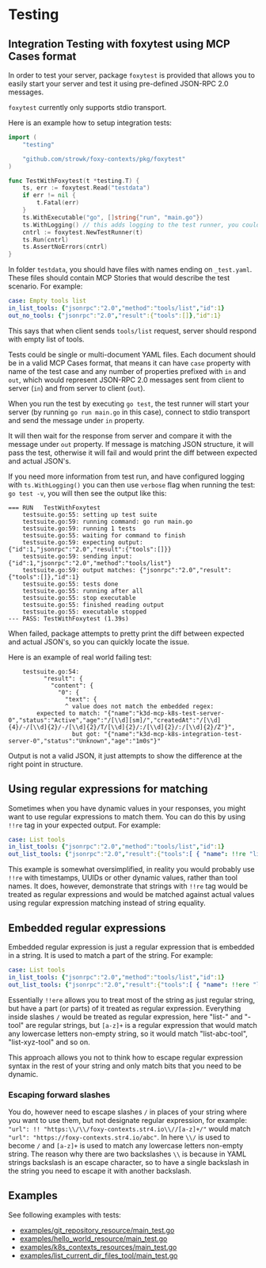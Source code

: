 # Testing

## Integration Testing with foxytest using MCP Cases format

In order to test your server, package `foxytest` is provided that allows you to easily start your server and test it using pre-defined JSON-RPC 2.0 messages.

`foxytest` currently only supports stdio transport.

Here is an example how to setup integration tests:

```go
import (
	"testing"

	"github.com/strowk/foxy-contexts/pkg/foxytest"
)

func TestWithFoxytest(t *testing.T) {
	ts, err := foxytest.Read("testdata")
	if err != nil {
		t.Fatal(err)
	}
	ts.WithExecutable("go", []string{"run", "main.go"})
	ts.WithLogging() // this adds logging to the test runner, you could see it if you run tests with -v flag
	cntrl := foxytest.NewTestRunner(t)
	ts.Run(cntrl)
	ts.AssertNoErrors(cntrl)
}
```

In folder `testdata`, you should have files with names ending on `_test.yaml`. These files should contain MCP Stories that would describe the test scenario. For example:

```yaml
case: Empty tools list
in_list_tools: {"jsonrpc":"2.0","method":"tools/list","id":1}
out_no_tools: {"jsonrpc":"2.0","result":{"tools":[]},"id":1}
```

This says that when client sends `tools/list` request, server should respond with empty list of tools.

Tests could be single or multi-document YAML files. Each document should be in a valid MCP Cases format, that means it can have `case` property with name of the test case and any number of properties prefixed with `in` and `out`, which would represent JSON-RPC 2.0 messages sent from client to server (`in`) and from server to client (`out`).

When you run the test by executing `go test`, the test runner will start your server (by running `go run main.go` in this case), connect to stdio transport and send the message under `in` property. 

It will then wait for the response from server and compare it with the message under `out` property. If message is matching JSON structure, it will pass the test, otherwise it will fail and would print the diff between expected and actual JSON's.

If you need more information from test run, and have configured logging with `ts.WithLogging()` you can then use `verbose` flag when running the test: `go test -v`, you will then see the output like this:

```
=== RUN   TestWithFoxytest
    testsuite.go:55: setting up test suite
    testsuite.go:59: running command: go run main.go
    testsuite.go:59: running 1 tests
    testsuite.go:55: waiting for command to finish
    testsuite.go:59: expecting output: {"id":1,"jsonrpc":"2.0","result":{"tools":[]}}
    testsuite.go:59: sending input: {"id":1,"jsonrpc":"2.0","method":"tools/list"}
    testsuite.go:59: output matches: {"jsonrpc":"2.0","result":{"tools":[]},"id":1}
    testsuite.go:55: tests done
    testsuite.go:55: running after all
    testsuite.go:55: stop executable
    testsuite.go:55: finished reading output
    testsuite.go:55: executable stopped
--- PASS: TestWithFoxytest (1.39s)
```

When failed, package attempts to pretty print the diff between expected and actual JSON's, so you can quickly locate the issue.

Here is an example of real world failing test:

```
    testsuite.go:54:
          "result": {
            "content": {
              "0": {
                "text": {
                ^ value does not match the embedded regex:
        expected to match: "{"name":"k3d-mcp-k8s-test-server-0","status":"Active","age":"/[\\d][sm]/","createdAt":"/[\\d]{4}/-/[\\d]{2}/-/[\\d]{2}/T/[\\d]{2}/:/[\\d]{2}/:/[\\d]{2}/Z"}",
                  but got: "{"name":"k3d-mcp-k8s-integration-test-server-0","status":"Unknown","age":"1m0s"}"
```

Output is not a valid JSON, it just attempts to show the difference at the right point in structure.


## Using regular expressions for matching

Sometimes when you have dynamic values in your responses, you might want to use regular expressions to match them. You can do this by using `!!re` tag in your expected output. For example:

```yaml
case: List tools
in_list_tools: {"jsonrpc":"2.0","method":"tools/list","id":1}
out_list_tools: {"jsonrpc":"2.0","result":{"tools":[ { "name": !!re "list-[a-z]+" } ]},"id":1}
```

This example is somewhat oversimplified, in reality you would probably use `!!re` with timestamps, UUIDs or other dynamic values, rather than tool names.
It does, however, demonstrate that strings with `!!re` tag would be treated as regular expressions and would be matched against actual values using regular expression matching instead of string equality.

## Embedded regular expressions

Embedded regular expression is just a regular expression that is embedded in a string. It is used to match a part of the string. For example:

```yaml
case: List tools
in_list_tools: {"jsonrpc":"2.0","method":"tools/list","id":1}
out_list_tools: {"jsonrpc":"2.0","result":{"tools":[ { "name": !!ere "list-/[a-z]+/-tool" } ]},"id":1}
```

Essentially `!!ere` allows you to treat most of the string as just regular string, but have a part (or parts) of it treated as regular expression.
Everything inside slashes `/` would be treated as regular expression, here "list-" and "-tool" are regular strings, but `[a-z]+` is a regular expression that would match any lowercase letters non-empty string, so it would match "list-abc-tool", "list-xyz-tool" and so on.

This approach allows you not to think how to escape regular expression syntax in the rest of your string and only match bits that you need to be dynamic.

### Escaping forward slashes

You do, however need to escape slashes `/` in places of your string where you want to use them, but not designate regular expression, for example: `"url": !! "https:\\/\\/foxy-contexts.str4.io\\//[a-z]+/"` would match `"url": "https://foxy-contexts.str4.io/abc"`.
In here `\\/` is used to become `/` and `[a-z]+` is used to match any lowercase letters non-empty string. The reason why there are two backslashes `\\` is because in YAML strings backslash is an escape character, so to have a single backslash in the string you need to escape it with another backslash.

## Examples


See following examples with tests:

- [examples/git_repository_resource/main_test.go](https://github.com/strowk/foxy-contexts/blob/main/examples/git_repository_resource/main_test.go)
- [examples/hello_world_resource/main_test.go](https://github.com/strowk/foxy-contexts/blob/main/examples/hello_world_resource/main_test.go)
- [examples/k8s_contexts_resources/main_test.go](https://github.com/strowk/foxy-contexts/blob/main/examples/k8s_contexts_resources/main_test.go)
- [examples/list_current_dir_files_tool/main_test.go](https://github.com/strowk/foxy-contexts/blob/main/examples/list_current_dir_files_tool/main_test.go)
